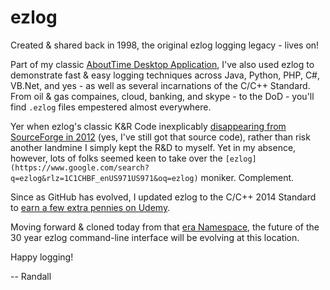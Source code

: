 # ezlog
Created & shared back in 1998, the original ezlog logging legacy - lives on!

Part of my classic [AboutTime Desktop Application](https://github.com/soft9000/AboutTime), I've also used ezlog to demonstrate fast & easy logging techniques across Java, Python, PHP, C#, VB.Net, and yes - as well as several incarnations of the C/C++ Standard. From oil & gas compaines, cloud, banking, and skype - to the DoD - you'll find `.ezlog` files empestered almost everywhere.

Yer when ezlog's classic K&R Code inexplicably [disappearing from SourceForge in 2012](https://sourceforge.net/projects/ezlog/files/) (yes, I've still got that source code), rather than risk another landmine I simply kept the R&D to myself. Yet in my absence, however, lots of folks seemed keen to take over the `[ezlog](https://www.google.com/search?q=ezlog&rlz=1C1CHBF_enUS971US971&oq=ezlog)` moniker. Complement.

Since as GitHub has evolved, I updated ezlog to the C/C++ 2014 Standard to [earn a few extra pennies on Udemy](https://www.udemy.com/course/gnu-cpp-2000).

Moving forward & cloned today from that [era Namespace](https://github.com/soft9000/era), the future of the 30 year ezlog command-line interface will be evolving at this location.

Happy logging!

-- Randall




